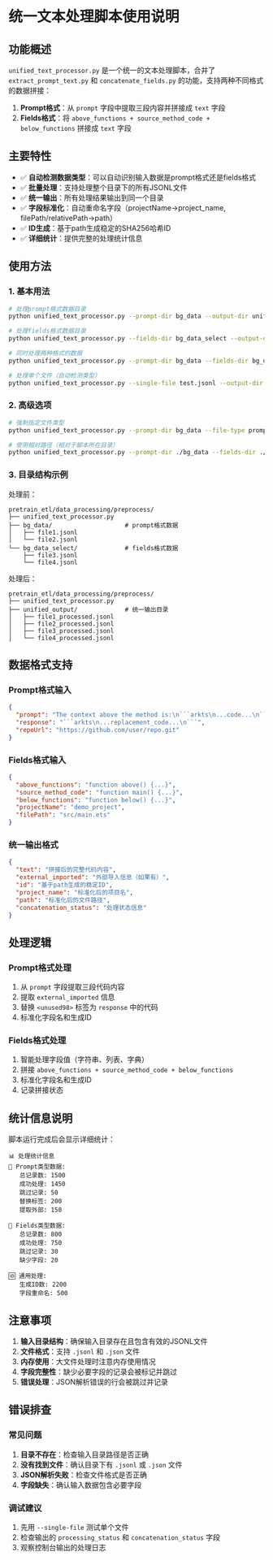 # 统一文本处理脚本使用说明

## 功能概述

`unified_text_processor.py` 是一个统一的文本处理脚本，合并了 `extract_prompt_text.py` 和 `concatenate_fields.py` 的功能，支持两种不同格式的数据拼接：

1. **Prompt格式**：从 `prompt` 字段中提取三段内容并拼接成 `text` 字段
2. **Fields格式**：将 `above_functions + source_method_code + below_functions` 拼接成 `text` 字段

## 主要特性

- ✅ **自动检测数据类型**：可以自动识别输入数据是prompt格式还是fields格式
- ✅ **批量处理**：支持处理整个目录下的所有JSONL文件
- ✅ **统一输出**：所有处理结果输出到同一个目录
- ✅ **字段标准化**：自动重命名字段（projectName→project_name, filePath/relativePath→path）
- ✅ **ID生成**：基于path生成稳定的SHA256哈希ID
- ✅ **详细统计**：提供完整的处理统计信息

## 使用方法

### 1. 基本用法

```bash
# 处理prompt格式数据目录
python unified_text_processor.py --prompt-dir bg_data --output-dir unified_output

# 处理fields格式数据目录  
python unified_text_processor.py --fields-dir bg_data_select --output-dir unified_output

# 同时处理两种格式的数据
python unified_text_processor.py --prompt-dir bg_data --fields-dir bg_data_select --output-dir unified_output

# 处理单个文件（自动检测类型）
python unified_text_processor.py --single-file test.jsonl --output-dir unified_output
```

### 2. 高级选项

```bash
# 强制指定文件类型
python unified_text_processor.py --prompt-dir bg_data --file-type prompt

# 使用相对路径（相对于脚本所在目录）
python unified_text_processor.py --prompt-dir ./bg_data --fields-dir ./bg_data_select
```

### 3. 目录结构示例

处理前：
```
pretrain_etl/data_processing/preprocess/
├── unified_text_processor.py
├── bg_data/                    # prompt格式数据
│   ├── file1.jsonl
│   └── file2.jsonl
└── bg_data_select/             # fields格式数据
    ├── file3.jsonl
    └── file4.jsonl
```

处理后：
```
pretrain_etl/data_processing/preprocess/
├── unified_text_processor.py
├── unified_output/             # 统一输出目录
│   ├── file1_processed.jsonl
│   ├── file2_processed.jsonl
│   ├── file3_processed.jsonl
│   └── file4_processed.jsonl
```

## 数据格式支持

### Prompt格式输入
```json
{
  "prompt": "The context above the method is:\n```arkts\n...code...\n```\n\nAnd here is the code snippet you are asked to complete:\n```arkts\n...code...\n```\n\nEnsure that only missing codes...",
  "response": "```arkts\n...replacement_code...\n```",
  "repoUrl": "https://github.com/user/repo.git"
}
```

### Fields格式输入
```json
{
  "above_functions": "function above() {...}",
  "source_method_code": "function main() {...}",
  "below_functions": "function below() {...}",
  "projectName": "demo_project",
  "filePath": "src/main.ets"
}
```

### 统一输出格式
```json
{
  "text": "拼接后的完整代码内容",
  "external_imported": "外部导入信息（如果有）",
  "id": "基于path生成的稳定ID",
  "project_name": "标准化后的项目名",
  "path": "标准化后的文件路径",
  "concatenation_status": "处理状态信息"
}
```

## 处理逻辑

### Prompt格式处理
1. 从 `prompt` 字段提取三段代码内容
2. 提取 `external_imported` 信息
3. 替换 `<unused98>` 标签为 `response` 中的代码
4. 标准化字段名和生成ID

### Fields格式处理
1. 智能处理字段值（字符串、列表、字典）
2. 拼接 `above_functions + source_method_code + below_functions`
3. 标准化字段名和生成ID
4. 记录拼接状态

## 统计信息说明

脚本运行完成后会显示详细统计：

```
📊 处理统计信息
📝 Prompt类型数据:
   总记录数: 1500
   成功处理: 1450
   跳过记录: 50
   替换标签: 200
   提取外部: 150

🔗 Fields类型数据:
   总记录数: 800
   成功处理: 750
   跳过记录: 30
   缺少字段: 20

🆔 通用处理:
   生成ID数: 2200
   字段重命名: 500
```

## 注意事项

1. **输入目录结构**：确保输入目录存在且包含有效的JSONL文件
2. **文件格式**：支持 `.jsonl` 和 `.json` 文件
3. **内存使用**：大文件处理时注意内存使用情况
4. **字段完整性**：缺少必要字段的记录会被标记并跳过
5. **错误处理**：JSON解析错误的行会被跳过并记录

## 错误排查

### 常见问题

1. **目录不存在**：检查输入目录路径是否正确
2. **没有找到文件**：确认目录下有 `.jsonl` 或 `.json` 文件
3. **JSON解析失败**：检查文件格式是否正确
4. **字段缺失**：确认输入数据包含必要字段

### 调试建议

1. 先用 `--single-file` 测试单个文件
2. 检查输出的 `processing_status` 和 `concatenation_status` 字段
3. 观察控制台输出的处理日志
